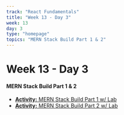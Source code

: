 ```yaml
---
track: "React Fundamentals"
title: "Week 13 - Day 3"
week: 13
day: 3
type: "homepage"
topics: "MERN Stack Build Part 1 & 2"
---
```


# Week 13 - Day 3

#### MERN Stack Build Part 1 & 2

- [**Activity:** MERN Stack Build Part 1 w/ Lab](/react-fundamentals/week-13/day-3/lecture-materials/mern-stack-build-part-1)
- [**Activity:** MERN Stack Build Part 2 w/ Lab](/react-fundamentals/week-13/day-3/lecture-materials/mern-stack-build-part-2)
